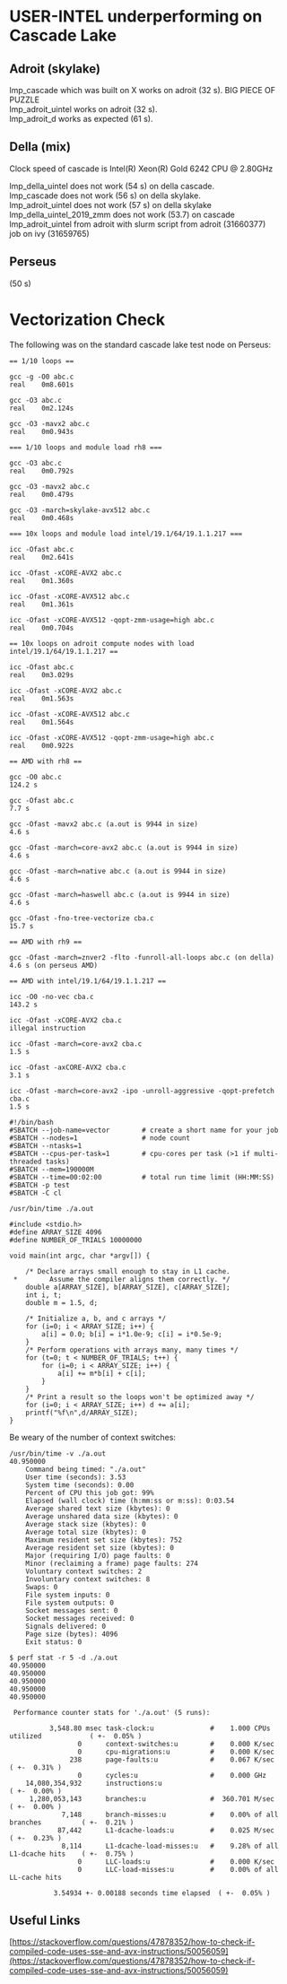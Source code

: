 # USER-INTEL underperforming on Cascade Lake

## Adroit (skylake)

lmp_cascade which was built on X works on adroit (32 s). BIG PIECE OF PUZZLE  
lmp_adroit_uintel works on adroit (32 s).  
lmp_adroit_d works as expected (61 s).

## Della (mix)

Clock speed of cascade is Intel(R) Xeon(R) Gold 6242 CPU @ 2.80GHz

lmp_della_uintel does not work (54 s) on della cascade.  
lmp_cascade does not work (56 s) on della skylake.  
lmp_adroit_uintel does not work (57 s) on della skylake  
lmp_della_uintel_2019_zmm does not work (53.7) on cascade  
lmp_adroit_uintel from adroit with slurm script from adroit (31660377)  
job on ivy (31659765)

## Perseus

(50 s)


# Vectorization Check

The following was on the standard cascade lake test node on Perseus:

```
== 1/10 loops ==

gcc -g -O0 abc.c
real	0m8.601s

gcc -O3 abc.c
real	0m2.124s

gcc -O3 -mavx2 abc.c
real	0m0.943s

=== 1/10 loops and module load rh8 ===

gcc -O3 abc.c
real	0m0.792s

gcc -O3 -mavx2 abc.c
real	0m0.479s

gcc -O3 -march=skylake-avx512 abc.c
real	0m0.468s

=== 10x loops and module load intel/19.1/64/19.1.1.217 ===

icc -Ofast abc.c
real	0m2.641s

icc -Ofast -xCORE-AVX2 abc.c
real	0m1.360s

icc -Ofast -xCORE-AVX512 abc.c
real	0m1.361s

icc -Ofast -xCORE-AVX512 -qopt-zmm-usage=high abc.c
real	0m0.704s

== 10x loops on adroit compute nodes with load intel/19.1/64/19.1.1.217 ==

icc -Ofast abc.c
real	0m3.029s

icc -Ofast -xCORE-AVX2 abc.c
real	0m1.563s

icc -Ofast -xCORE-AVX512 abc.c
real	0m1.564s

icc -Ofast -xCORE-AVX512 -qopt-zmm-usage=high abc.c
real	0m0.922s

== AMD with rh8 ==

gcc -O0 abc.c
124.2 s

gcc -Ofast abc.c
7.7 s

gcc -Ofast -mavx2 abc.c (a.out is 9944 in size)
4.6 s

gcc -Ofast -march=core-avx2 abc.c (a.out is 9944 in size)
4.6 s

gcc -Ofast -march=native abc.c (a.out is 9944 in size)
4.6 s

gcc -Ofast -march=haswell abc.c (a.out is 9944 in size)
4.6 s

gcc -Ofast -fno-tree-vectorize cba.c
15.7 s

== AMD with rh9 ==

gcc -Ofast -march=znver2 -flto -funroll-all-loops abc.c (on della)
4.6 s (on perseus AMD)

== AMD with intel/19.1/64/19.1.1.217 ==

icc -O0 -no-vec cba.c
143.2 s

icc -Ofast -xCORE-AVX2 cba.c
illegal instruction

icc -Ofast -march=core-avx2 cba.c
1.5 s

icc -Ofast -axCORE-AVX2 cba.c
3.1 s

icc -Ofast -march=core-avx2 -ipo -unroll-aggressive -qopt-prefetch cba.c
1.5 s
```

```
#!/bin/bash
#SBATCH --job-name=vector        # create a short name for your job
#SBATCH --nodes=1                # node count
#SBATCH --ntasks=1
#SBATCH --cpus-per-task=1        # cpu-cores per task (>1 if multi-threaded tasks)
#SBATCH --mem=190000M
#SBATCH --time=00:02:00          # total run time limit (HH:MM:SS)
#SBATCH -p test
#SBATCH -C cl

/usr/bin/time ./a.out
```

```
#include <stdio.h>
#define ARRAY_SIZE 4096
#define NUMBER_OF_TRIALS 10000000

void main(int argc, char *argv[]) {

    /* Declare arrays small enough to stay in L1 cache.
 *        Assume the compiler aligns them correctly. */
    double a[ARRAY_SIZE], b[ARRAY_SIZE], c[ARRAY_SIZE];
    int i, t;
    double m = 1.5, d;

    /* Initialize a, b, and c arrays */
    for (i=0; i < ARRAY_SIZE; i++) {
        a[i] = 0.0; b[i] = i*1.0e-9; c[i] = i*0.5e-9;
    }
    /* Perform operations with arrays many, many times */
    for (t=0; t < NUMBER_OF_TRIALS; t++) {
        for (i=0; i < ARRAY_SIZE; i++) {
            a[i] += m*b[i] + c[i];
        }
    }
    /* Print a result so the loops won't be optimized away */
    for (i=0; i < ARRAY_SIZE; i++) d += a[i];
    printf("%f\n",d/ARRAY_SIZE);
}
```

Be weary of the number of context switches:

```
/usr/bin/time -v ./a.out 
40.950000
	Command being timed: "./a.out"
	User time (seconds): 3.53
	System time (seconds): 0.00
	Percent of CPU this job got: 99%
	Elapsed (wall clock) time (h:mm:ss or m:ss): 0:03.54
	Average shared text size (kbytes): 0
	Average unshared data size (kbytes): 0
	Average stack size (kbytes): 0
	Average total size (kbytes): 0
	Maximum resident set size (kbytes): 752
	Average resident set size (kbytes): 0
	Major (requiring I/O) page faults: 0
	Minor (reclaiming a frame) page faults: 274
	Voluntary context switches: 2
	Involuntary context switches: 8
	Swaps: 0
	File system inputs: 0
	File system outputs: 0
	Socket messages sent: 0
	Socket messages received: 0
	Signals delivered: 0
	Page size (bytes): 4096
	Exit status: 0
```

```
$ perf stat -r 5 -d ./a.out 
40.950000
40.950000
40.950000
40.950000
40.950000

 Performance counter stats for './a.out' (5 runs):

          3,548.80 msec task-clock:u              #    1.000 CPUs utilized            ( +-  0.05% )
                 0      context-switches:u        #    0.000 K/sec                  
                 0      cpu-migrations:u          #    0.000 K/sec                  
               238      page-faults:u             #    0.067 K/sec                    ( +-  0.31% )
                 0      cycles:u                  #    0.000 GHz                    
    14,080,354,932      instructions:u                                                ( +-  0.00% )
     1,280,053,143      branches:u                #  360.701 M/sec                    ( +-  0.00% )
             7,148      branch-misses:u           #    0.00% of all branches          ( +-  0.21% )
            87,442      L1-dcache-loads:u         #    0.025 M/sec                    ( +-  0.23% )
             8,114      L1-dcache-load-misses:u   #    9.28% of all L1-dcache hits    ( +-  0.75% )
                 0      LLC-loads:u               #    0.000 K/sec                  
                 0      LLC-load-misses:u         #    0.00% of all LL-cache hits   

           3.54934 +- 0.00188 seconds time elapsed  ( +-  0.05% )
```

## Useful Links

[https://stackoverflow.com/questions/47878352/how-to-check-if-compiled-code-uses-sse-and-avx-instructions/50056059](https://stackoverflow.com/questions/47878352/how-to-check-if-compiled-code-uses-sse-and-avx-instructions/50056059)
